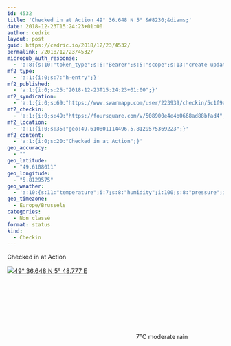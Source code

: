 ```yaml
---
id: 4532
title: 'Checked in at Action 49° 36.648 N 5° &#8230;&diams;'
date: 2018-12-23T15:24:23+01:00
author: cedric
layout: post
guid: https://cedric.io/2018/12/23/4532/
permalink: /2018/12/23/4532/
micropub_auth_response:
  - 'a:8:{s:10:"token_type";s:6:"Bearer";s:5:"scope";s:13:"create update";s:2:"me";s:18:"https://cedric.io/";s:9:"issued_by";s:45:"https://cedric.io/wp-json/indieauth/1.0/token";s:9:"client_id";s:27:"https://ownyourswarm.p3k.io";s:9:"issued_at";i:1542614471;s:4:"user";i:1;s:13:"last_accessed";i:1545575081;}'
mf2_type:
  - 'a:1:{i:0;s:7:"h-entry";}'
mf2_published:
  - 'a:1:{i:0;s:25:"2018-12-23T15:24:23+01:00";}'
mf2_syndication:
  - 'a:1:{i:0;s:69:"https://www.swarmapp.com/user/223939/checkin/5c1f9a979d7468002cc16505";}'
mf2_checkin:
  - 'a:1:{i:0;s:49:"https://foursquare.com/v/508900e4e4b0668ad88bfad4";}'
mf2_location:
  - 'a:1:{i:0;s:35:"geo:49.610801114496,5.8129575369223";}'
mf2_content:
  - 'a:1:{i:0;s:20:"Checked in at Action";}'
geo_accuracy:
  - ""
geo_latitude:
  - "49.6108011"
geo_longitude:
  - "5.8129575"
geo_weather:
  - 'a:10:{s:11:"temperature";i:7;s:8:"humidity";i:100;s:8:"pressure";i:1016;s:10:"cloudiness";i:90;s:4:"wind";a:2:{s:5:"speed";d:4.1;s:6:"degree";i:190;}s:7:"summary";s:13:"moderate rain";s:4:"icon";s:7:"wi-rain";s:10:"visibility";i:2500;s:7:"sunrise";s:25:"2018-12-23T08:31:38+01:00";s:6:"sunset";s:25:"2018-12-23T16:39:56+01:00";}'
geo_timezone:
  - Europe/Brussels
categories:
  - Non classé
format: status
kind:
  - Checkin
---
```

Checked in at Action

<p class="sloc-display">
  <img class="icon-location" aria-label="Location: " aria-hidden="true" src="https://cedric.io/wp-content/plugins/simple-location/location.svg" /><span class="p-location"><data class="p-latitude" value="49.610801"></data><data class="p-longitude" value="5.812958"></data><a href="https://www.openstreetmap.org/?mlat=49.6108011&mlon=5.8129575#map=13/49.6108011/5.8129575">49° 36.648 N 5° 48.777 E</a></span><br /><span aria-label="moderate rain" title="moderate rain" ><svg class="svg-icon svg-wi-rain" aria-hidden="true"><use xlink:href="https://cedric.io/wp-content/plugins/simple-location/weather-icons.svg#wi-rain"></use></svg></span><span class="p-temperature">7&deg;C</span>&nbsp;moderate rain
</p>